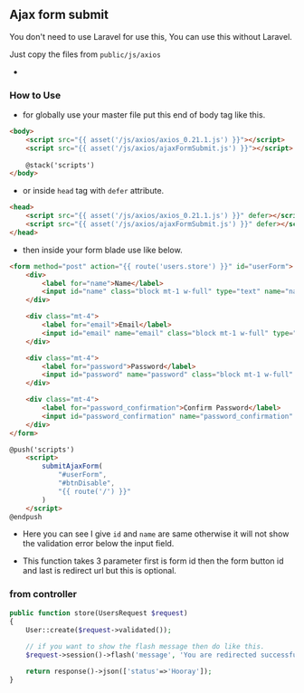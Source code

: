 ## Ajax form submit 

You don't need to use Laravel for use this, You can use this without Laravel.

Just copy the files from `public/js/axios`

- 

### How to Use

- for globally use your master file put this end of body tag like this.

```html
<body>
    <script src="{{ asset('/js/axios/axios_0.21.1.js') }}"></script>
    <script src="{{ asset('/js/axios/ajaxFormSubmit.js') }}"></script>
    
    @stack('scripts')
</body>
```

- or inside `head` tag with `defer` attribute.

```html
<head>
    <script src="{{ asset('/js/axios/axios_0.21.1.js') }}" defer></script>
    <script src="{{ asset('/js/axios/ajaxFormSubmit.js') }}" defer></script>
</head>
```

- then inside your form blade use like below.
```html
<form method="post" action="{{ route('users.store') }}" id="userForm">
    <div>
        <label for="name">Name</label>
        <input id="name" class="block mt-1 w-full" type="text" name="name" value="{{ old('name') }}" autofocus />
    </div>

    <div class="mt-4">
        <label for="email">Email</label>
        <input id="email" name="email" class="block mt-1 w-full" type="email" value="{{ old('email') }}" />
    </div>

    <div class="mt-4">
        <label for="password">Password</label>
        <input id="password" name="password" class="block mt-1 w-full" type="password" />
    </div>

    <div class="mt-4">
        <label for="password_confirmation">Confirm Password</label>
        <input id="password_confirmation" name="password_confirmation" type="password" class="mt-1 block w-full" />
    </div>
</form>

@push('scripts')
    <script>
        submitAjaxForm(
            "#userForm",
            "#btnDisable",
            "{{ route('/') }}"
        )
    </script>
@endpush
```

- Here you can see I give `id` and `name` are same otherwise it will not show the validation error below the input field.

- This function takes 3 parameter first is form id then the form button id and last is redirect url but this is optional.

### from controller 

```php
public function store(UsersRequest $request)
{
    User::create($request->validated());
    
    // if you want to show the flash message then do like this.
    $request->session()->flash('message', 'You are redirected successfully.! Bro wow...');

    return response()->json(['status'=>'Hooray']);
}
```
